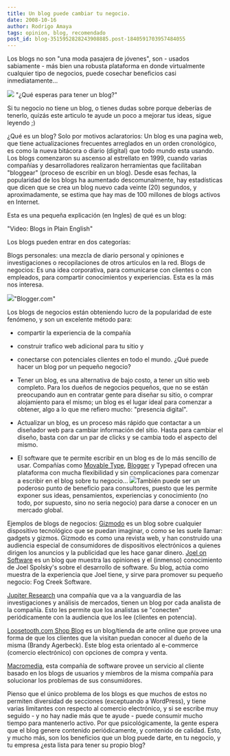 ```yaml
---
title: Un blog puede cambiar tu negocio.
date: 2008-10-16
author: Rodrigo Amaya
tags: opinion, blog, recomendado
post_id: blog-3515952828243908885.post-1840591703957484055
---
```


Los blogs no son "una moda pasajera de jóvenes", son - usados sabiamente - más bien una robusta plataforma en donde virtualmente cualquier tipo de negocios, puede cosechar beneficios casi inmediatamente...

[![](http://2.bp.blogspot.com/_ayvorITawE4/SPgEdoxR1aI/AAAAAAAABV4/NbrTeg1uuCA/s320/blog-blogging.jpg)](http://2.bp.blogspot.com/_ayvorITawE4/SPgEdoxR1aI/AAAAAAAABV4/NbrTeg1uuCA/s1600-h/blog-blogging.jpg) "¿Qué esperas para tener un blog?"

Si tu negocio no tiene un blog, o tienes dudas sobre porque deberías de tenerlo, quizás este articulo te ayude un poco a mejorar tus ideas, sigue leyendo ;)

¿Qué es un blog? Solo por motivos aclaratorios: Un blog es una pagina web, que tiene actualizaciones frecuentes arreglados en un orden cronológico, es como la nueva bitácora o diario (digital) que todo mundo esta usando. Los blogs comenzaron su ascenso al estrellato en 1999, cuando varias compañías y desarrolladores realizaron herramientas que facilitaban "bloggear" (proceso de escribir en un blog). Desde esas fechas, la popularidad de los blogs ha aumentado descomunalmente, hay estadísticas que dicen que se crea un blog nuevo cada veinte (20) segundos, y aproximadamente, se estima que hay mas de 100 millones de blogs activos en Internet.

Esta es una pequeña explicación (en Ingles) de qué es un blog:

"Video: Blogs in Plain English"

Los blogs pueden entrar en dos categorías:

Blogs personales: una mezcla de diario personal y opiniones e investigaciones o recopilaciones de otros artículos en la red. Blogs de negocios: Es una idea corporativa, para comunicarse con clientes o con empleados, para compartir conocimientos y experiencias. Esta es la más nos interesa.

[![](http://3.bp.blogspot.com/_ayvorITawE4/SPgC9UZPEII/AAAAAAAABVw/-nXElrmKygY/s320/BloggerHomePage.png)](http://3.bp.blogspot.com/_ayvorITawE4/SPgC9UZPEII/AAAAAAAABVw/-nXElrmKygY/s1600-h/BloggerHomePage.png)"Blogger.com"

Los blogs de negocios están obteniendo lucro de la popularidad de este fenómeno, y son un excelente método para:

- compartir la experiencia de la compañía
- construir trafico web adicional para tu sitio y
- conectarse con potenciales clientes en todo el mundo.
¿Qué puede hacer un blog por un pequeño negocio?

- Tener un blog, es una alternativa de bajo costo, a tener un sitio web completo. Para los dueños de negocios pequeños, que no se están preocupando aun en contratar gente para diseñar su sitio, o comprar alojamiento para el mismo; un blog es el lugar ideal para comenzar a obtener, algo a lo que me refiero mucho: "presencia digital".
- Actualizar un blog, es un proceso más rápido que contactar a un diseñador web para cambiar información del sitio. Hasta para cambiar el diseño, basta con dar un par de clicks y se cambia todo el aspecto del mismo.
- El software que te permite escribir en un blog es de lo más sencillo de usar. Compañías como [Movable Type](http://www.moveabletype.org/), [Blogger](http://blogger.com/) y Typepad ofrecen una plataforma con mucha flexibilidad y sin complicaciones para comenzar a escribir en el blog sobre tu negocio... [![](http://www.majordojo.com/images/mt4-logo.png)](http://www.majordojo.com/images/mt4-logo.png)También puede ser un poderoso punto de beneficio para consultores, puesto que les permite exponer sus ideas, pensamientos, experiencias y conocimiento (no todo, por supuesto, sino no seria negocio) para darse a conocer en un mercado global.

Ejemplos de blogs de negocios: [Gizmodo](http://gizmodo.com/) es un blog sobre cualquier dispositivo tecnológico que se puedan imaginar, o como se les suele llamar: gadgets y gizmos. Gizmodo es como una revista web, y han construido una audiencia especial de consumidores de dispositivos electrónicos a quienes dirigen los anuncios y la publicidad que les hace ganar dinero. [Joel on Software](http://www.joelonsoftware.com/) es un blog que muestra las opiniones y el (inmenso) conocimiento de Joel Spolsky's sobre el desarrollo de software. Su blog, actúa como muestra de la experiencia que Joel tiene, y sirve para promover su pequeño negocio: Fog Creek Software.

[Jupiter Research](http://weblogs.jupiterresearch.com/) una compañía que va a la vanguardia de las investigaciones y análisis de mercados, tienen un blog por cada analista de la compañía. Esto les permite que los analistas se "conecten" periódicamente con la audiencia que los lee (clientes en potencia).

[Loosetooth.com Shop Blog](http://www.loosetooth.com/Shop/shop.php3) es un blog/tienda de arte online que provee una forma de que los clientes que la visitan puedan conocer al dueño de la misma (Brandy Agerbeck). Este blog esta orientado al e-commerce (comercio electrónico) con opciones de compra y venta.

[Macromedia](http://weblogs.macromedia.com/mxna/), esta compañía de software provee un servicio al cliente basado en los blogs de usuarios y miembros de la misma compañía para solucionar los problemas de sus consumidores.

Pienso que el único problema de los blogs es que muchos de estos no permiten diversidad de secciones (exceptuando a WordPress), y tiene varias limitantes con respecto al comercio electrónico, y si se escribe muy seguido - y no hay nadie más que te ayude - puede consumir mucho tiempo para mantenerlo activo. Por que psicológicamente, la gente espera que el blog genere contenido periódicamente, y contenido de calidad. Esto, y mucho más, son los beneficios que un blog puede darte, en tu negocio, y tu empresa ¿esta lista para tener su propio blog?
